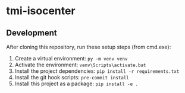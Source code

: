 # tmi-isocenter

## Development

After cloning this repository, run these setup steps (from cmd.exe):

1.   Create a virtual environment: `py -m venv venv`
2.   Activate the environment: `venv\Scripts\activate.bat`
3.   Install the project dependencies: `pip install -r requirements.txt`
4.   Install the git hook scripts: `pre-commit install`
5.   Install this project as a package: `pip install -e .`
